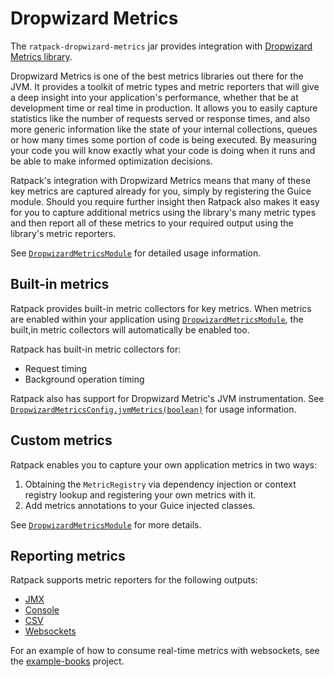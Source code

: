 # Dropwizard Metrics

The `ratpack-dropwizard-metrics` jar provides integration with [Dropwizard Metrics library](https://dropwizard.github.io/metrics/3.1.0/).

Dropwizard Metrics is one of the best metrics libraries out there for the JVM.
It provides a toolkit of metric types and metric reporters that will give a deep insight into your application's performance, whether that be at development time or real time in production.
It allows you to easily capture statistics like the number of requests served or response times, and also more generic information like the state of your internal collections, queues or how many times some portion of code is being executed.
By measuring your code you will know exactly what your code is doing when it runs and be able to make informed optimization decisions.

Ratpack's integration with Dropwizard Metrics means that many of these key metrics are captured already for you, simply by registering the Guice module.
Should you require further insight then Ratpack also makes it easy for you to capture additional metrics using the library's many metric types and then report all of these metrics to your required output using the library's metric reporters.

See [`DropwizardMetricsModule`](api/ratpack/dropwizard/metrics/DropwizardMetricsModule.html) for detailed usage information.

## Built-in metrics

Ratpack provides built-in metric collectors for key metrics.
When metrics are enabled within your application using [`DropwizardMetricsModule`](api/ratpack/dropwizard/metrics/DropwizardMetricsConfig.html), the built,in metric collectors will automatically be enabled too.

Ratpack has built-in metric collectors for:

* Request timing
* Background operation timing

Ratpack also has support for Dropwizard Metric's JVM instrumentation.
See [`DropwizardMetricsConfig.jvmMetrics(boolean)`](api/ratpack/dropwizard/metrics/DropwizardMetricsConfig.html#jvmMetrics%28boolean%29) for usage information.

## Custom metrics

Ratpack enables you to capture your own application metrics in two ways:

1. Obtaining the `MetricRegistry` via dependency injection or context registry lookup and registering your own metrics with it.
2. Add metrics annotations to your Guice injected classes.

See [`DropwizardMetricsModule`](api/ratpack/dropwizard/metrics/DropwizardMetricsModule.html) for more details.

## Reporting metrics

Ratpack supports metric reporters for the following outputs:

* [JMX](api/ratpack/dropwizard/metrics/DropwizardMetricsConfig.html#jmx%28ratpack.func.Action%29)
* [Console](api/ratpack/dropwizard/metrics/DropwizardMetricsConfig.html#console%28ratpack.func.Action%29)
* [CSV](api/ratpack/dropwizard/metrics/DropwizardMetricsConfig.html#csv%28ratpack.func.Action%29)
* [Websockets](api/ratpack/dropwizard/metrics/DropwizardMetricsConfig.html#webSocket%28ratpack.func.Action%29)

For an example of how to consume real-time metrics with websockets, see the [example-books](https://github.com/ratpack/example-books/blob/master/src/ratpack/ratpack.groovy) project.
